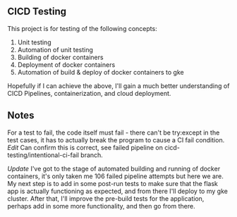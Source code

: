 ## CICD Testing

This project is for testing of the following concepts:

1) Unit testing
2) Automation of unit testing
3) Building of docker containers
4) Deployment of docker containers
5) Automation of build & deploy of docker containers to gke

Hopefully if I can achieve the above, I'll gain a much better understanding of CICD Pipelines, containerization, and cloud deployment.

## Notes

For a test to fail, the code itself must fail - there can't be try:except in the test cases, it has to actually break the program to cause a CI fail condition. 
*Edit* Can confirm this is correct, see failed pipeline on cicd-testing/intentional-ci-fail branch.


*Update* I've got to the stage of automated building and running of docker containers, it's only taken me 106 failed pipeline attempts but here we are. 
My next step is to add in some post-run tests to make sure that the flask app is actually functioning as expected, and from there I'll deploy to my gke cluster.
After that, I'll improve the pre-build tests for the application, perhaps add in some more functionality, and then go from there.